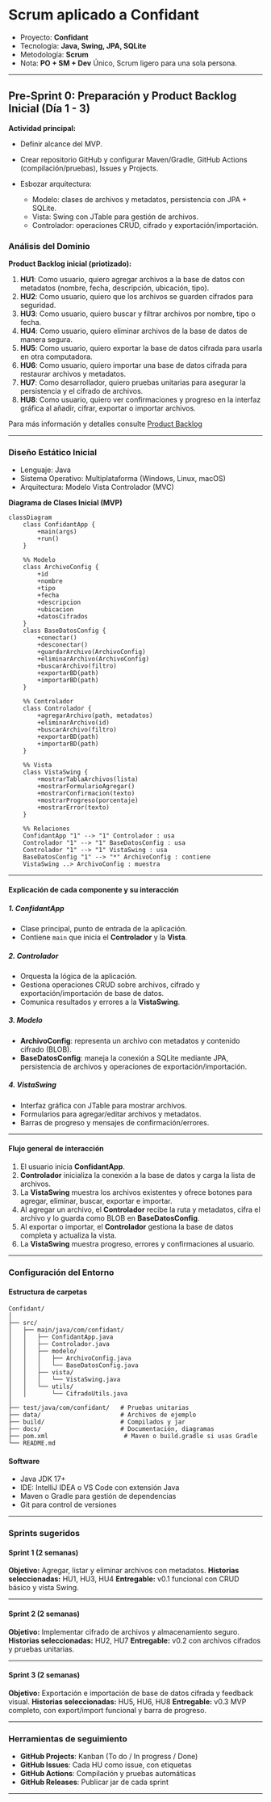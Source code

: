 # **Scrum aplicado a Confidant**

* Proyecto: **Confidant**
* Tecnología: **Java, Swing, JPA, SQLite**
* Metodología: **Scrum**
* Nota: **PO + SM + Dev** Único, Scrum ligero para una sola persona.

---

## **Pre-Sprint 0: Preparación y Product Backlog Inicial (Día 1 - 3)**

**Actividad principal:**

* Definir alcance del MVP.
* Crear repositorio GitHub y configurar Maven/Gradle, GitHub Actions (compilación/pruebas), Issues y Projects.
* Esbozar arquitectura:

  * Modelo: clases de archivos y metadatos, persistencia con JPA + SQLite.
  * Vista: Swing con JTable para gestión de archivos.
  * Controlador: operaciones CRUD, cifrado y exportación/importación.

### Análisis del Dominio

**Product Backlog inicial (priotizado):**

1. **HU1**: Como usuario, quiero agregar archivos a la base de datos con metadatos (nombre, fecha, descripción, ubicación, tipo).
2. **HU2**: Como usuario, quiero que los archivos se guarden cifrados para seguridad.
3. **HU3**: Como usuario, quiero buscar y filtrar archivos por nombre, tipo o fecha.
4. **HU4**: Como usuario, quiero eliminar archivos de la base de datos de manera segura.
5. **HU5**: Como usuario, quiero exportar la base de datos cifrada para usarla en otra computadora.
6. **HU6**: Como usuario, quiero importar una base de datos cifrada para restaurar archivos y metadatos.
7. **HU7**: Como desarrollador, quiero pruebas unitarias para asegurar la persistencia y el cifrado de archivos.
8. **HU8**: Como usuario, quiero ver confirmaciones y progreso en la interfaz gráfica al añadir, cifrar, exportar o importar archivos.

Para más información y detalles consulte [Product Backlog](/Documentacion-Desarrollo/ProductBacklog.md)

---

### Diseño Estático Inicial

* Lenguaje: Java
* Sistema Operativo: Multiplataforma (Windows, Linux, macOS)
* Arquitectura: Modelo Vista Controlador (MVC)

**Diagrama de Clases Inicial (MVP)**

```mermaid
classDiagram
    class ConfidantApp {
        +main(args)
        +run()
    }

    %% Modelo
    class ArchivoConfig {
        +id
        +nombre
        +tipo
        +fecha
        +descripcion
        +ubicacion
        +datosCifrados
    }
    class BaseDatosConfig {
        +conectar()
        +desconectar()
        +guardarArchivo(ArchivoConfig)
        +eliminarArchivo(ArchivoConfig)
        +buscarArchivo(filtro)
        +exportarBD(path)
        +importarBD(path)
    }

    %% Controlador
    class Controlador {
        +agregarArchivo(path, metadatos)
        +eliminarArchivo(id)
        +buscarArchivo(filtro)
        +exportarBD(path)
        +importarBD(path)
    }

    %% Vista
    class VistaSwing {
        +mostrarTablaArchivos(lista)
        +mostrarFormularioAgregar()
        +mostrarConfirmacion(texto)
        +mostrarProgreso(porcentaje)
        +mostrarError(texto)
    }

    %% Relaciones
    ConfidantApp "1" --> "1" Controlador : usa
    Controlador "1" --> "1" BaseDatosConfig : usa
    Controlador "1" --> "1" VistaSwing : usa
    BaseDatosConfig "1" --> "*" ArchivoConfig : contiene
    VistaSwing ..> ArchivoConfig : muestra
```

---

#### Explicación de cada componente y su interacción

##### 1. **ConfidantApp**

* Clase principal, punto de entrada de la aplicación.
* Contiene `main` que inicia el **Controlador** y la **Vista**.

##### 2. **Controlador**

* Orquesta la lógica de la aplicación.
* Gestiona operaciones CRUD sobre archivos, cifrado y exportación/importación de base de datos.
* Comunica resultados y errores a la **VistaSwing**.

##### 3. **Modelo**

* **ArchivoConfig**: representa un archivo con metadatos y contenido cifrado (BLOB).
* **BaseDatosConfig**: maneja la conexión a SQLite mediante JPA, persistencia de archivos y operaciones de exportación/importación.

##### 4. **VistaSwing**

* Interfaz gráfica con JTable para mostrar archivos.
* Formularios para agregar/editar archivos y metadatos.
* Barras de progreso y mensajes de confirmación/errores.

---

#### Flujo general de interacción

1. El usuario inicia **ConfidantApp**.
2. **Controlador** inicializa la conexión a la base de datos y carga la lista de archivos.
3. La **VistaSwing** muestra los archivos existentes y ofrece botones para agregar, eliminar, buscar, exportar e importar.
4. Al agregar un archivo, el **Controlador** recibe la ruta y metadatos, cifra el archivo y lo guarda como BLOB en **BaseDatosConfig**.
5. Al exportar o importar, el **Controlador** gestiona la base de datos completa y actualiza la vista.
6. La **VistaSwing** muestra progreso, errores y confirmaciones al usuario.

---

### Configuración del Entorno

#### Estructura de carpetas

```
Confidant/
│
├── src/
│   ├── main/java/com/confidant/
│   │   ├── ConfidantApp.java
│   │   ├── Controlador.java
│   │   ├── modelo/
│   │   │   ├── ArchivoConfig.java
│   │   │   └── BaseDatosConfig.java
│   │   ├── vista/
│   │   │   └── VistaSwing.java
│   │   └── utils/
│   │       └── CifradoUtils.java
│
├── test/java/com/confidant/   # Pruebas unitarias
├── data/                      # Archivos de ejemplo
├── build/                     # Compilados y jar
├── docs/                      # Documentación, diagramas
├── pom.xml                     # Maven o build.gradle si usas Gradle
└── README.md
```

#### Software

* Java JDK 17+
* IDE: IntelliJ IDEA o VS Code con extensión Java
* Maven o Gradle para gestión de dependencias
* Git para control de versiones

---

### **Sprints sugeridos**

#### **Sprint 1 (2 semanas)**

**Objetivo:** Agregar, listar y eliminar archivos con metadatos.
**Historias seleccionadas:** HU1, HU3, HU4
**Entregable:** v0.1 funcional con CRUD básico y vista Swing.

---

#### **Sprint 2 (2 semanas)**

**Objetivo:** Implementar cifrado de archivos y almacenamiento seguro.
**Historias seleccionadas:** HU2, HU7
**Entregable:** v0.2 con archivos cifrados y pruebas unitarias.

---

#### **Sprint 3 (2 semanas)**

**Objetivo:** Exportación e importación de base de datos cifrada y feedback visual.
**Historias seleccionadas:** HU5, HU6, HU8
**Entregable:** v0.3 MVP completo, con export/import funcional y barra de progreso.

---

### Herramientas de seguimiento

* **GitHub Projects**: Kanban (To do / In progress / Done)
* **GitHub Issues**: Cada HU como issue, con etiquetas
* **GitHub Actions**: Compilación y pruebas automáticas
* **GitHub Releases**: Publicar jar de cada sprint

---
